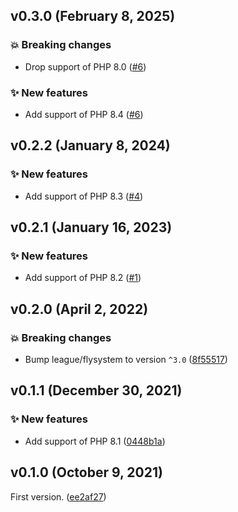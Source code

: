 ## v0.3.0 (February 8, 2025)

### 💥 Breaking changes

* Drop support of PHP 8.0 ([#6](https://github.com/webalternatif/flysystem-composite/pull/6))

### ✨ New features

* Add support of PHP 8.4 ([#6](https://github.com/webalternatif/flysystem-composite/pull/6))

## v0.2.2 (January 8, 2024)

### ✨ New features

* Add support of PHP 8.3 ([#4](https://github.com/webalternatif/flysystem-composite/pull/4))

## v0.2.1 (January 16, 2023)

### ✨ New features

* Add support of PHP 8.2 ([#1](https://github.com/webalternatif/flysystem-composite/pull/1))

## v0.2.0 (April 2, 2022)

### 💥 Breaking changes

* Bump league/flysystem to version `^3.0` ([8f55517](https://github.com/webalternatif/flysystem-composite/commit/8f5551709fcc8b14cbeb01c87aca3824bdd5aebf))

## v0.1.1 (December 30, 2021)

### ✨ New features

* Add support of PHP 8.1 ([0448b1a](https://github.com/webalternatif/flysystem-composite/commit/0448b1ae9b41478243f9f1ec35b630f3da2a9f71))

## v0.1.0 (October 9, 2021)

First version. ([ee2af27](https://github.com/webalternatif/flysystem-composite/commit/ee2af27c9c1374e3eecd70c8d0f13959a549d3be))
